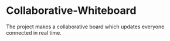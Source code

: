 # Collaborative-Whiteboard
The project makes a collaborative board which updates everyone connected in real time.
